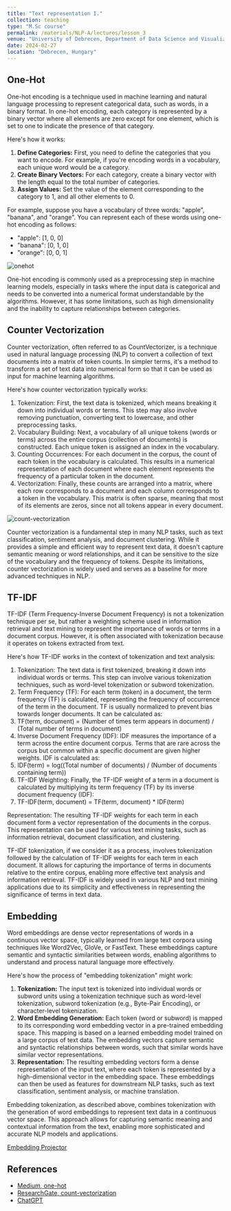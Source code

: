 ```yaml
---
title: "Text representation I."
collection: teaching
type: "M.Sc course"
permalink: /materials/NLP-A/lectures/lesson_3
venue: "University of Debrecen, Department of Data Science and Visualization"
date: 2024-02-27
location: "Debrecen, Hungary"
---
```


## One-Hot

One-hot encoding is a technique used in machine learning and natural language processing to represent categorical data, such as words, in a binary format. In one-hot encoding, each category is represented by a binary vector where all elements are zero except for one element, which is set to one to indicate the presence of that category.

Here's how it works:

1. <b>Define Categories:</b> First, you need to define the categories that you want to encode. For example, if you're encoding words in a vocabulary, each unique word would be a category.
2. <b>Create Binary Vectors:</b> For each category, create a binary vector with the length equal to the total number of categories.
3. <b>Assign Values:</b> Set the value of the element corresponding to the category to 1, and all other elements to 0.

For example, suppose you have a vocabulary of three words: "apple", "banana", and "orange". You can represent each of these words using one-hot encoding as follows:

- "apple": [1, 0, 0]
- "banana": [0, 1, 0]
- "orange": [0, 0, 1]

<img src="https://robertlakatos.github.io/me/materials/NLP-A/images/onehot.jpg" alt="onehot">

One-hot encoding is commonly used as a preprocessing step in machine learning models, especially in tasks where the input data is categorical and needs to be converted into a numerical format understandable by the algorithms. However, it has some limitations, such as high dimensionality and the inability to capture relationships between categories.

## Counter Vectorization

Counter vectorization, often referred to as CountVectorizer, is a technique used in natural language processing (NLP) to convert a collection of text documents into a matrix of token counts. In simpler terms, it's a method to transform a set of text data into numerical form so that it can be used as input for machine learning algorithms.

Here's how counter vectorization typically works:

1. Tokenization: First, the text data is tokenized, which means breaking it down into individual words or terms. This step may also involve removing punctuation, converting text to lowercase, and other preprocessing tasks.
2. Vocabulary Building: Next, a vocabulary of all unique tokens (words or terms) across the entire corpus (collection of documents) is constructed. Each unique token is assigned an index in the vocabulary.
3. Counting Occurrences: For each document in the corpus, the count of each token in the vocabulary is calculated. This results in a numerical representation of each document where each element represents the frequency of a particular token in the document.
4. Vectorization: Finally, these counts are arranged into a matrix, where each row corresponds to a document and each column corresponds to a token in the vocabulary. This matrix is often sparse, meaning that most of its elements are zeros, since not all tokens appear in every document.

<img src="https://robertlakatos.github.io/me/materials/NLP-A/images/count-vectorization.jpg" alt="count-vectorization">

Counter vectorization is a fundamental step in many NLP tasks, such as text classification, sentiment analysis, and document clustering. While it provides a simple and efficient way to represent text data, it doesn't capture semantic meaning or word relationships, and it can be sensitive to the size of the vocabulary and the frequency of tokens. Despite its limitations, counter vectorization is widely used and serves as a baseline for more advanced techniques in NLP.

## TF-IDF

TF-IDF (Term Frequency-Inverse Document Frequency) is not a tokenization technique per se, but rather a weighting scheme used in information retrieval and text mining to represent the importance of words or terms in a document corpus. However, it is often associated with tokenization because it operates on tokens extracted from text.

Here's how TF-IDF works in the context of tokenization and text analysis:

1. Tokenization: The text data is first tokenized, breaking it down into individual words or terms. This step can involve various tokenization techniques, such as word-level tokenization or subword tokenization.
2. Term Frequency (TF): For each term (token) in a document, the term frequency (TF) is calculated, representing the frequency of occurrence of the term in the document. TF is usually normalized to prevent bias towards longer documents. It can be calculated as:
3. TF(term, document) = (Number of times term appears in document) / (Total number of terms in document)
4. Inverse Document Frequency (IDF): IDF measures the importance of a term across the entire document corpus. Terms that are rare across the corpus but common within a specific document are given higher weights. IDF is calculated as:
5. IDF(term) = log((Total number of documents) / (Number of documents containing term))
6. TF-IDF Weighting: Finally, the TF-IDF weight of a term in a document is calculated by multiplying its term frequency (TF) by its inverse document frequency (IDF):
7. TF-IDF(term, document) = TF(term, document) * IDF(term)

Representation: The resulting TF-IDF weights for each term in each document form a vector representation of the documents in the corpus. This representation can be used for various text mining tasks, such as information retrieval, document classification, and clustering.

TF-IDF tokenization, if we consider it as a process, involves tokenization followed by the calculation of TF-IDF weights for each term in each document. It allows for capturing the importance of terms in documents relative to the entire corpus, enabling more effective text analysis and information retrieval. TF-IDF is widely used in various NLP and text mining applications due to its simplicity and effectiveness in representing the significance of terms in text data.

## Embedding

Word embeddings are dense vector representations of words in a continuous vector space, typically learned from large text corpora using techniques like Word2Vec, GloVe, or FastText. These embeddings capture semantic and syntactic similarities between words, enabling algorithms to understand and process natural language more effectively.

Here's how the process of "embedding tokenization" might work:

1. <b>Tokenization:</b> The input text is tokenized into individual words or subword units using a tokenization technique such as word-level tokenization, subword tokenization (e.g., Byte-Pair Encoding), or character-level tokenization.
2. <b>Word Embedding Generation:</b> Each token (word or subword) is mapped to its corresponding word embedding vector in a pre-trained embedding space. This mapping is based on a learned embedding model trained on a large corpus of text data. The embedding vectors capture semantic and syntactic relationships between words, such that similar words have similar vector representations.
3. <b>Representation:</b> The resulting embedding vectors form a dense representation of the input text, where each token is represented by a high-dimensional vector in the embedding space. These embeddings can then be used as features for downstream NLP tasks, such as text classification, sentiment analysis, or machine translation.

Embedding tokenization, as described above, combines tokenization with the generation of word embeddings to represent text data in a continuous vector space. This approach allows for capturing semantic meaning and contextual information from the text, enabling more sophisticated and accurate NLP models and applications.

[Embedding Projector](https://projector.tensorflow.org/)

## References

- [Medium, one-hot](https://medium.com/@michaeldelsole/what-is-one-hot-encoding-and-how-to-do-it-f0ae272f1179)
- [ResearchGate, count-vectorization](https://www.researchgate.net/figure/Count-Vectorization_fig6_339997426)
- [ChatGPT](https://chat.openai.com)
